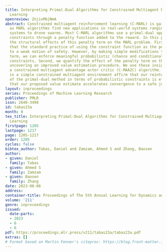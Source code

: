 ```yaml
---
title: Interpreting Primal-Dual Algorithms for Constrained Multiagent Reinforcement
  Learning
openreview: ZnjixMbjNmA
abstract: Constrained multiagent reinforcement learning (C-MARL) is gaining importance
  as MARL algorithms find new applications in real-world systems ranging from energy
  systems to drone swarms. Most C-MARL algorithms use a primal-dual approach to enforce
  constraints through a penalty function added to the reward. In this paper, we study
  the structural effects of this penalty term on the MARL problem. First, we show
  that the standard practice of using the constraint function as the penalty leads
  to a weak notion of safety. However, by making simple modifications to the penalty
  term, we can enforce meaningful probabilistic (chance and conditional value at risk)
  constraints. Second, we quantify the effect of the penalty term on the value function,
  uncovering an improved value estimation procedure. We use these insights to propose
  a constrained multiagent advantage actor critic (C-MAA2C) algorithm. Simulations
  in a simple constrained multiagent environment affirm that our reinterpretation
  of the primal-dual method in terms of probabilistic constraints is effective, and
  that our proposed value estimate accelerates convergence to a safe joint policy.
layout: inproceedings
series: Proceedings of Machine Learning Research
publisher: PMLR
issn: 2640-3498
id: tabas23a
month: 0
tex_title: Interpreting Primal-Dual Algorithms for Constrained Multiagent Reinforcement
  Learning
firstpage: 1205
lastpage: 1217
page: 1205-1217
order: 1205
cycles: false
bibtex_author: Tabas, Daniel and Zamzam, Ahmed S and Zhang, Baosen
author:
- given: Daniel
  family: Tabas
- given: Ahmed S
  family: Zamzam
- given: Baosen
  family: Zhang
date: 2023-06-06
address:
container-title: Proceedings of The 5th Annual Learning for Dynamics and Control Conference
volume: '211'
genre: inproceedings
issued:
  date-parts:
  - 2023
  - 6
  - 6
pdf: https://proceedings.mlr.press/v211/tabas23a/tabas23a.pdf
extras: []
# Format based on Martin Fenner's citeproc: https://blog.front-matter.io/posts/citeproc-yaml-for-bibliographies/
---
```

